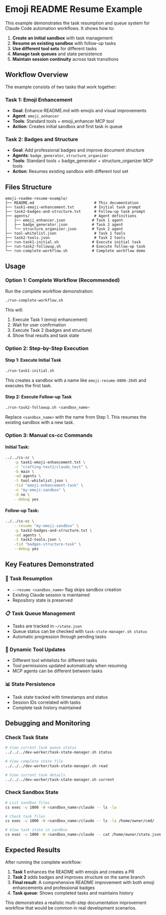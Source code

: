 # Emoji README Resume Example

This example demonstrates the task resumption and queue system for Claude Code automation workflows. It shows how to:

1. **Create an initial sandbox** with task management
2. **Resume an existing sandbox** with follow-up tasks  
3. **Use different tool sets** for different tasks
4. **Manage task queues** and state persistence
5. **Maintain session continuity** across task transitions

## Workflow Overview

The example consists of two tasks that work together:

### Task 1: Emoji Enhancement
- **Goal**: Enhance README.md with emojis and visual improvements
- **Agent**: `emoji_enhancer`
- **Tools**: Standard tools + emoji_enhancer MCP tool
- **Action**: Creates initial sandbox and first task in queue

### Task 2: Badges and Structure  
- **Goal**: Add professional badges and improve document structure
- **Agents**: `badge_generator`, `structure_organizer`
- **Tools**: Standard tools + badge_generator + structure_organizer MCP tools
- **Action**: Resumes existing sandbox with different tool set

## Files Structure

```
emoji-readme-resume-example/
├── README.md                           # This documentation
├── task1-emoji-enhancement.txt         # Initial task prompt
├── task2-badges-and-structure.txt      # Follow-up task prompt  
├── agents/                             # Agent definitions
│   ├── emoji_enhancer.json            # Task 1 agent
│   ├── badge_generator.json           # Task 2 agent
│   └── structure_organizer.json       # Task 2 agent
├── tool-whitelist.json                 # Task 1 tools
├── task2-tools.json                    # Task 2 tools
├── run-task1-initial.sh               # Execute initial task
├── run-task2-followup.sh              # Execute follow-up task
└── run-complete-workflow.sh           # Complete workflow demo
```

## Usage

### Option 1: Complete Workflow (Recommended)

Run the complete workflow demonstration:

```bash
./run-complete-workflow.sh
```

This will:
1. Execute Task 1 (emoji enhancement)
2. Wait for user confirmation
3. Execute Task 2 (badges and structure) 
4. Show final results and task state

### Option 2: Step-by-Step Execution

#### Step 1: Execute Initial Task
```bash
./run-task1-initial.sh
```

This creates a sandbox with a name like `emoji-resume-0806-2045` and executes the first task.

#### Step 2: Execute Follow-up Task
```bash
./run-task2-followup.sh <sandbox_name>
```

Replace `<sandbox_name>` with the name from Step 1. This resumes the existing sandbox with a new task.

### Option 3: Manual cs-cc Commands

#### Initial Task:
```bash
../../cs-cc \
    -p task1-emoji-enhancement.txt \
    -r "crafting-test1/claude_test" \
    -b main \
    -ad agents \
    -t tool-whitelist.json \
    -tid "emoji-enhancement-task" \
    -n "my-emoji-sandbox" \
    -d no \
    --debug yes
```

#### Follow-up Task:
```bash
../../cs-cc \
    --resume "my-emoji-sandbox" \
    -p task2-badges-and-structure.txt \
    -ad agents \
    -t task2-tools.json \
    -tid "badges-structure-task" \
    --debug yes
```

## Key Features Demonstrated

### 🔄 Task Resumption
- `--resume <sandbox_name>` flag skips sandbox creation
- Existing Claude session is maintained
- Repository state is preserved

### 📋 Task Queue Management
- Tasks are tracked in `~/state.json`
- Queue status can be checked with `task-state-manager.sh status`
- Automatic progression through pending tasks

### 🔧 Dynamic Tool Updates
- Different tool whitelists for different tasks
- Tool permissions updated automatically when resuming
- MCP agents can be different between tasks

### 📊 State Persistence
- Task state tracked with timestamps and status
- Session IDs correlated with tasks
- Complete task history maintained

## Debugging and Monitoring

### Check Task State
```bash
# View current task queue status
../../../dev-worker/task-state-manager.sh status

# View complete state file
../../../dev-worker/task-state-manager.sh read

# View current task details
../../../dev-worker/task-state-manager.sh current
```

### Check Sandbox State
```bash
# List sandbox files
cs exec -u 1000 -W <sandbox_name>/claude -- ls -la

# Check task files
cs exec -u 1000 -W <sandbox_name>/claude -- ls -la /home/owner/cmd/

# View task state in sandbox
cs exec -u 1000 -W <sandbox_name>/claude -- cat /home/owner/state.json
```

## Expected Results

After running the complete workflow:

1. **Task 1** enhances the README with emojis and creates a PR
2. **Task 2** adds badges and improves structure on the same branch
3. **Final result**: A comprehensive README improvement with both emoji enhancements and professional badges
4. **Task queue**: Shows completed tasks and maintains history

This demonstrates a realistic multi-step documentation improvement workflow that would be common in real development scenarios.